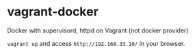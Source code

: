 vagrant-docker
==============

Docker with supervisord, httpd on Vagrant (not docker provider)

```vagrant up``` and access ```http://192.168.33.10/``` in your browser.
